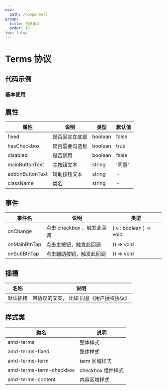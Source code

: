 ```yaml
---
nav:
  path: /components
group:
  title: 信息输入
  order: 10
toc: false
---
```


# Terms 协议

## 代码示例
### 基本使用
<code src='../../demo/pages/Terms'></code>



## 属性

| 属性 | 说明 | 类型 | 默认值 |
| -----|-----|-----|-----|
| fixed |  是否固定在底部  | boolean | false | 
| hasCheckbox | 是否需要勾选框   | boolean | true | 
| disabled |  是否禁用 | boolean | false |
| mainButtonText | 主按钮文本 | string | '同意' |
| addonButtonText |  辅助按钮文本  | string | - |
| className |  类名 | string | - |


## 事件
| 事件名 | 说明 | 类型 |
| -----|-----|-----|
| onChange | 点击 checkbox ，触发此回调 | ( v : boolean ) => void  |
| onMainBtnTap | 点击主按钮，触发此回调 | () => void  |
| onSubBtnTap | 点击辅助按钮，触发此回调 | () => void  |

## 插槽
| 名称 | 说明 |
| ----|----|
| 默认插槽 | 带协议的文案， 比如 同意<a>《用户授权协议》</a> |

## 样式类
| 类名 | 说明 |
| -----|-----|
| amd-terms | 整体样式 |
| amd-terms-fixed | 整体样式 |
| amd-terms-term | term 区域样式 |
| amd-terms-term-checkbox | checkbox 组件样式 |
| amd-terms-content | 内容区域样式 |